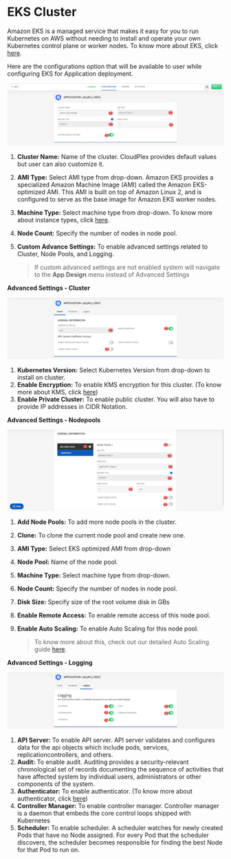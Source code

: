 # EKS Cluster

Amazon EKS is a managed service that makes it easy for you to run Kubernetes on AWS without needing to install and operate your own Kubernetes control plane or worker nodes. To know more about EKS, click [here](https://aws.amazon.com/eks/). 

Here are the configurations option that will be available to user while configuring EKS for Application deployment. 

![1](imgs\1.jpg)

1. **Cluster Name:** Name of the cluster. CloudPlex provides default values but user can also customize it.

2. **AMI Type:** Select AMI type from drop-down.
   Amazon EKS provides a specialized Amazon Machine Image (AMI) called the Amazon EKS-optimized AMI. This AMI is built on top of Amazon Linux 2, and is configured to serve as the base image for Amazon EKS worker nodes.

3. **Machine Type:** Select machine type from drop-down.
   To know more about instance types, click [here](https://aws.amazon.com/ec2/instance-types/).

4. **Node Count:** Specify the number of nodes in node pool. 

5. **Custom Advance Settings:** To enable advanced settings related to Cluster, Node Pools, and Logging. 

   > If custom advanced settings are not enabled system will navigate to the **App Design** menu instead of Advanced Settings

**Advanced Settings  - Cluster**

![2](imgs\2.jpg)

1. **Kubernetes Version:** Select Kubernetes Version from drop-down to install on cluster.
2. **Enable Encryption:** To enable KMS encryption for this cluster. (To know more about KMS, click [here](https://aws.amazon.com/kms/))
3. **Enable Private Cluster:** To enable public cluster. You will also have to provide IP addresses in CIDR Notation.

**Advanced Settings - Nodepools**

![3](imgs\3.jpg)

1. **Add Node Pools:** To add more node pools in the cluster. 

2. **Clone:** To clone the current node pool and create new one.

3. **AMI Type:** Select EKS optimized AMI from drop-down

4. **Node Pool:** Name of the node pool.

5. **Machine Type:** Select machine type from drop-down.

6. **Node Count:** Specify the number of nodes in node pool. 

7. **Disk Size:** Specify size of the root volume disk in GBs

8. **Enable Remote Access:** To enable remote access of this node pool.

9. **Enable Auto Scaling:** To enable Auto Scaling for this node pool.

   > To know more about this, check out our detailed Auto Scaling guide [here](/pages/user-guide/components/scaling/scaling). 

**Advanced Settings - Logging**

![4](imgs\4.jpg)

1. **API Server:** To enable API server.
   API server validates and configures data for the api objects which include pods, services, replicationcontrollers, and others.
2. **Audit:** To enable audit.
   Auditing provides a security-relevant chronological set of records documenting the sequence of activities that have affected system by individual users, administrators or other components of the system.
3. **Authenticator:** To enable authenticator. (To know more about authenticator, click [here](https://kubernetes.io/docs/reference/access-authn-authz/authentication/))
4. **Controller Manager:** To enable controller manager.
   Controller manager is a daemon that embeds the core control loops shipped with Kubernetes
5. **Scheduler:** To enable scheduler. 
   A scheduler watches for newly created Pods that have no Node assigned. For every Pod that the scheduler discovers, the scheduler becomes responsible for finding the best Node for that Pod to run on.